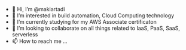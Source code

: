 - 👋 Hi, I’m @makiartadi
- 👀 I’m interested in build automation, Cloud Computing technology
- 🌱 I’m currently studying for my AWS Associate certificaton
- 💞️ I’m looking to collaborate on all things related to IaaS, PaaS, SaaS, serverless
- 📫 How to reach me ...

<!---
makiartadi/makiartadi is a ✨ special ✨ repository because its `README.md` (this file) appears on your GitHub profile.
You can click the Preview link to take a look at your changes.
--->

